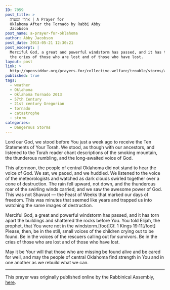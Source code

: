 ```yaml
---
ID: 7059
post_title: >
  אחרי הסערה | A Prayer for
  Oklahoma After the Tornado by Rabbi Abby
  Jacobson
post_name: a-prayer-for-oklahoma
author: Abby Jacobson
post_date: 2013-05-21 12:30:21
post_excerpt: |
  Merciful God, a great and powerful windstorm has passed, and it has torn apart the buildings and shattered the rocks before You. You told Elijah, the prophet, that You were not in the windstorm. Please, then, be in the still, small voices of the children crying out to be found. Be in the voices of the rescuers calling out for survivors. Be in
  the cries of those who are lost and of those who have lost.
layout: post
link: >
  http://opensiddur.org/prayers-for/collective-welfare/trouble/storms/a-prayer-for-oklahoma/
published: true
tags:
  - weather
  - Oklahoma
  - Oklahoma Tornado 2013
  - 57th Century
  - 21st century Gregorian
  - tornado
  - catastrophe
  - storm
categories:
  - Dangerous Storms
---
```

<div class="english">

Lord our God, we stood before You just a week ago to receive the Ten Statements of Your Torah. We stood, as though with our ancestors, and listened to the Torah reader chant descriptions of the smoking mountain, the thunderous rumbling, and the long-awaited voice of God.

This afternoon, the people of central Oklahoma did not stand to hear the voice of God. We sat, we paced, and we huddled. We listened to the voice of the meteorologists and watched as dark clouds swirled together over a cone of destruction. The rain fell upward, not down, and the thunderous roar of the swirling winds carried, and we saw the awesome power of God. This was not Shavuot — the Feast of Weeks that marked our days of freedom. This was minutes that seemed like years and trapped us into watching the same images of destruction.

Merciful God, a great and powerful windstorm has passed, and it has torn apart the buildings and shattered the rocks before You. You told Elijah, the prophet, that You were not in the windstorm.[foot]Cf. 1 Kings 19:11[/foot] Please, then, be in the still, small voices of the children crying out to be found. Be in the voices of the rescuers calling out for survivors. Be in the cries of those who are lost and of those who have lost.

May it be Your will that those who are missing be found alive and be cared for well, and may the people of central Oklahoma find strength in You and in one another as we rebuild what we can. 
</div>

<hr />
This prayer was originally published online by the Rabbinical Assembly, <a href="http://www.rabbinicalassembly.org/node/1593?tp=205">here</a>.